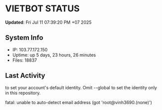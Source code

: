 # VIETBOT STATUS
**Updated**: Fri Jul 11 07:39:20 PM +07 2025

## System Info
- IP: 103.77.172.150
- Uptime: up 5 days, 23 hours, 26 minutes
- Files: 18837

## Last Activity

to set your account's default identity.
Omit --global to set the identity only in this repository.

fatal: unable to auto-detect email address (got 'root@vinh3690.(none)')
